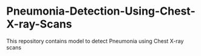 # Pneumonia-Detection-Using-Chest-X-ray-Scans
This repository contains model to detect Pneumonia using Chest X-ray scans
